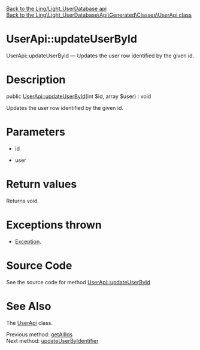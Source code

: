 [Back to the Ling/Light_UserDatabase api](https://github.com/lingtalfi/Light_UserDatabase/blob/master/doc/api/Ling/Light_UserDatabase.md)<br>
[Back to the Ling\Light_UserDatabase\Api\Generated\Classes\UserApi class](https://github.com/lingtalfi/Light_UserDatabase/blob/master/doc/api/Ling/Light_UserDatabase/Api/Generated/Classes/UserApi.md)


UserApi::updateUserById
================



UserApi::updateUserById — Updates the user row identified by the given id.




Description
================


public [UserApi::updateUserById](https://github.com/lingtalfi/Light_UserDatabase/blob/master/doc/api/Ling/Light_UserDatabase/Api/Generated/Classes/UserApi/updateUserById.md)(int $id, array $user) : void




Updates the user row identified by the given id.




Parameters
================


- id

    

- user

    


Return values
================

Returns void.


Exceptions thrown
================

- [Exception](http://php.net/manual/en/class.exception.php).&nbsp;







Source Code
===========
See the source code for method [UserApi::updateUserById](https://github.com/lingtalfi/Light_UserDatabase/blob/master/Api/Generated/Classes/UserApi.php#L230-L236)


See Also
================

The [UserApi](https://github.com/lingtalfi/Light_UserDatabase/blob/master/doc/api/Ling/Light_UserDatabase/Api/Generated/Classes/UserApi.md) class.

Previous method: [getAllIds](https://github.com/lingtalfi/Light_UserDatabase/blob/master/doc/api/Ling/Light_UserDatabase/Api/Generated/Classes/UserApi/getAllIds.md)<br>Next method: [updateUserByIdentifier](https://github.com/lingtalfi/Light_UserDatabase/blob/master/doc/api/Ling/Light_UserDatabase/Api/Generated/Classes/UserApi/updateUserByIdentifier.md)<br>

